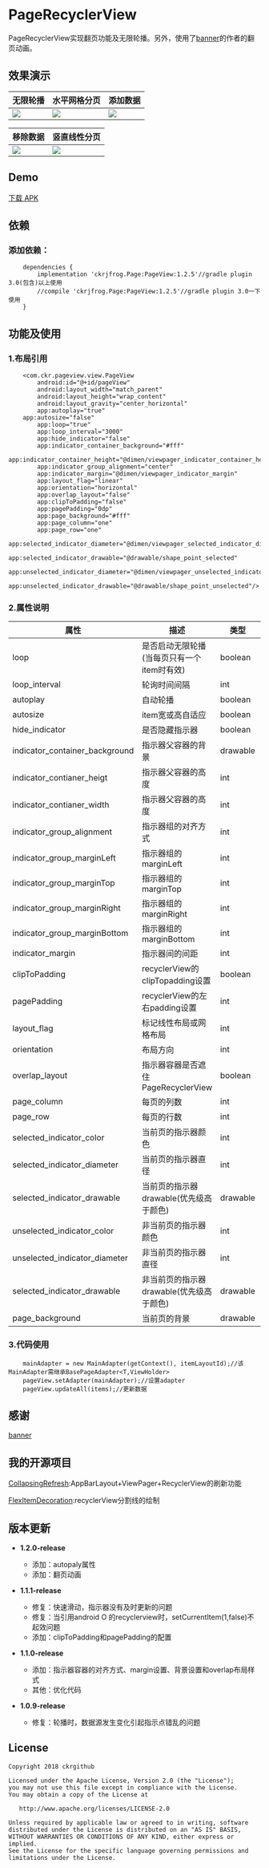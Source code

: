 # PageRecyclerView
PageRecyclerView实现翻页功能及无限轮播。另外，使用了[banner](https://github.com/youth5201314/banner)的作者的翻页动画。

## 效果演示
| 无限轮播     | 水平网格分页    | 添加数据    |
| ------------ | ------------------------- | ----------- |
| ![](screenRecorder/Screenshot_1.gif) | ![](screenRecorder/Screenshot_2.gif) | ![](screenRecorder/Screenshot_3.gif) |

| 移除数据  | 竖直线性分页 |
| ------------ | ------------------------- |
| ![](screenRecorder/Screenshot_4.gif) | ![](screenRecorder/Screenshot_5.gif) |

## Demo
[下载 APK](apk/app-debug.apk)

## 依赖
### 添加依赖：
```
	dependencies {
		implementation 'ckrjfrog.Page:PageView:1.2.5'//gradle plugin 3.0(包含)以上使用
		//compile 'ckrjfrog.Page:PageView:1.2.5'//gradle plugin 3.0一下使用
	}
```

## 功能及使用
### 1.布局引用
```
    <com.ckr.pageview.view.PageView
        android:id="@+id/pageView"
        android:layout_width="match_parent"
        android:layout_height="wrap_content"
        android:layout_gravity="center_horizontal"
        app:autoplay="true"
	app:autosize="false"
        app:loop="true"
        app:loop_interval="3000"
        app:hide_indicator="false"
        app:indicator_container_background="#fff"
        app:indicator_container_height="@dimen/viewpager_indicator_container_height"
        app:indicator_group_alignment="center"
        app:indicator_margin="@dimen/viewpager_indicator_margin"
        app:layout_flag="linear"
        app:orientation="horizontal"
        app:overlap_layout="false"
        app:clipToPadding="false"
        app:pagePadding="0dp"
        app:page_background="#fff"
        app:page_column="one"
        app:page_row="one"
        app:selected_indicator_diameter="@dimen/viewpager_selected_indicator_diameter"
        app:selected_indicator_drawable="@drawable/shape_point_selected"
        app:unselected_indicator_diameter="@dimen/viewpager_unselected_indicator_diameter"
        app:unselected_indicator_drawable="@drawable/shape_point_unselected"/>
```
### 2.属性说明
| 属性			       | 描述			| 类型			| 默认值			|
| ----------------------------- | -------------------------------------- | ----------   | ------------- |
| loop                  	| 是否启动无限轮播(当每页只有一个item时有效)    | boolean  	| false	 	|
| loop_interval                 | 轮询时间间隔			        | int	          | 3000	  |
| autoplay                 	| 自动轮播					 | boolean	    | false	    |
| autosize			| item宽或高自适应				| boolean	  | false	  |
| hide_indicator                | 是否隐藏指示器  			       | boolean 	| false		 |
| indicator_container_background| 指示器父容器的背景 	 	 	     | drawable     | null	|
| indicator_contianer_heigt     | 指示器父容器的高度 			     | int     		| 90	|
| indicator_contianer_width     | 指示器父容器的高度 			     | int     		| 90	|
| indicator_group_alignment     | 指示器组的对齐方式  			     | int          | 0x11(center)  |
| indicator_group_marginLeft    | 指示器组的marginLeft  	 	 	| int          | 0 		    |
| indicator_group_marginTop     | 指示器组的marginTop 	 	 	| int          | 0 		    |
| indicator_group_marginRight   | 指示器组的marginRight  	 	 	| int          | 0 		    |
| indicator_group_marginBottom  | 指示器组的marginBottom  	 	        | int          | 0 		    |
| indicator_margin				| 指示器间的间距  	       | int      	| 15            |
| clipToPadding					| recyclerView的clipTopadding设置  	| boolean      | false         |
| pagePadding					| recyclerView的左右padding设置  	       | int      	| 15            |
| layout_flag					| 标记线性布局或网格布局  			| int      		| 0(线性)    |
| orientation					| 布局方向  			      | int      	| 0(horizontal) |
| overlap_layout				| 指示器容器是否遮住PageRecyclerView		 | boolean      | false     	|
| page_column					| 每页的列数  			     | int       	| 1		   |
| page_row					| 每页的行数  		             | int       	| 1		   |
| selected_indicator_color      | 当前页的指示器颜色  					  | int       	| Color.RED	 	|
| selected_indicator_diameter   | 当前页的指示器直径  					  | int       	| 15		 	|
| selected_indicator_drawable   | 当前页的指示器drawable(优先级高于颜色) 	 | drawable  	| null	     	|
| unselected_indicator_color	| 非当前页的指示器颜色  					 | int      	| Color.BLACK   |
| unselected_indicator_diameter	| 非当前页的指示器直径  					 | int      	| 15 		 |
| selected_indicator_drawable   | 非当前页的指示器drawable(优先级高于颜色) 	 | drawable 	| null	     	|
| page_background				| 当前页的背景		| drawable		| null			|

### 3.代码使用
```
    mainAdapter = new MainAdapter(getContext(), itemLayoutId);//该MainAdapter需继承BasePageAdapter<T,ViewHolder>
    pageView.setAdapter(mainAdapter);//设置adapter
    pageView.updateAll(items);//更新数据
```
## 感谢
[banner](https://github.com/youth5201314/banner)

## 我的开源项目
[CollapsingRefresh](https://github.com/ckrgithub/CollapsingRefresh):AppBarLayout+ViewPager+RecyclerView的刷新功能

[FlexItemDecoration](https://github.com/ckrgithub/FlexItemDecoration):recyclerView分割线的绘制

## 版本更新
* **1.2.0-release**
  * 添加：autopaly属性
  * 添加：翻页动画

* **1.1.1-release**
  * 修复：快速滑动，指示器没有及时更新的问题
  * 修复：当引用android O 的recyclerview时，setCurrentItem(1,false)不起效问题
  * 添加：clipToPadding和pagePadding的配置

* **1.1.0-release**
  * 添加：指示器容器的对齐方式、margin设置、背景设置和overlap布局样式
  * 其他：优化代码

* **1.0.9-release**
  * 修复：轮播时，数据源发生变化引起指示点错乱的问题

License
-------

    Copyright 2018 ckrgithub

    Licensed under the Apache License, Version 2.0 (the "License");
    you may not use this file except in compliance with the License.
    You may obtain a copy of the License at

       http://www.apache.org/licenses/LICENSE-2.0

    Unless required by applicable law or agreed to in writing, software
    distributed under the License is distributed on an "AS IS" BASIS,
    WITHOUT WARRANTIES OR CONDITIONS OF ANY KIND, either express or implied.
    See the License for the specific language governing permissions and
    limitations under the License.
